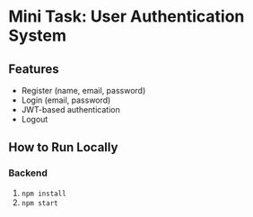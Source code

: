 # Mini Task: User Authentication System

## Features
- Register (name, email, password)
- Login (email, password)
- JWT-based authentication
- Logout
## How to Run Locally

### Backend
1. `npm install`
2. `npm start`
